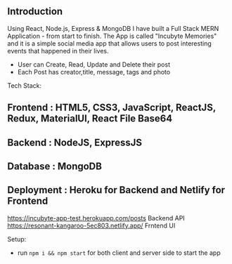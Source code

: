 
## Introduction


Using React, Node.js, Express & MongoDB I have built a Full Stack MERN Application - from start to finish. The App is called "Incubyte Memories" and it is a simple social media app that allows users to post interesting events that happened in their lives.

- User can Create, Read, Update and Delete their post
- Each Post has creator,title, message, tags and photo

Tech Stack:
## Frontend : HTML5, CSS3, JavaScript, ReactJS, Redux, MaterialUI, React File Base64
## Backend  : NodeJS, ExpressJS
## Database : MongoDB
## Deployment : Heroku for Backend and Netlify for Frontend

https://incubyte-app-test.herokuapp.com/posts Backend API
https://resonant-kangaroo-5ec803.netlify.app/  Frntend UI



Setup:
- run ```npm i && npm start``` for both client and server side to start the app

